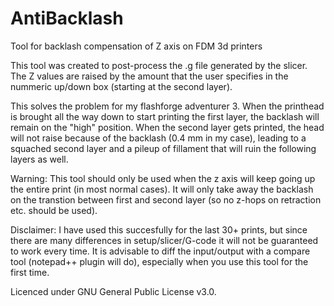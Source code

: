 # AntiBacklash
Tool for backlash compensation of Z axis on FDM 3d printers

This tool was created to post-process the .g file generated by the slicer.
The Z values are raised by the amount that the user specifies in the nummeric up/down box (starting at the second layer).

This solves the problem for my flashforge adventurer 3.
When the printhead is brought all the way down to start printing the first layer, the backlash will remain on the "high" position.
When the second layer gets printed, the head will not raise because of the backlash (0.4 mm in my case), leading to a squached second layer and a pileup of fillament that will ruin the following layers as well.

Warning: This tool should only be used when the z axis will keep going up the entire print (in most normal cases).
It will only take away the backlash on the transtion between first and second layer (so no z-hops on retraction etc. should be used).

Disclaimer: I have used this succesfully for the last 30+ prints, but since there are many differences in setup/slicer/G-code it will not be guaranteed to work every time.
It is advisable to diff the input/output with a compare tool (notepad++ plugin will do), especially when you use this tool for the first time.

Licenced under GNU General Public License v3.0.
